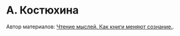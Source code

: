# А. Костюхина

Автор материалов: [Чтение мыслей. Как книги меняют сознание.](5fb61844-ebb6-4543-8de8-9867506f3c72.md).
